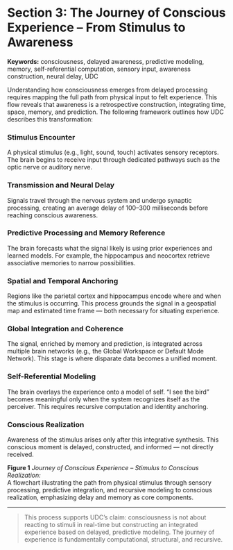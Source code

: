 
# Section 3: The Journey of Conscious Experience – From Stimulus to Awareness

**Keywords:** consciousness, delayed awareness, predictive modeling, memory, self-referential computation, sensory input, awareness construction, neural delay, UDC

Understanding how consciousness emerges from delayed processing requires mapping the full path from physical input to felt experience. This flow reveals that awareness is a retrospective construction, integrating time, space, memory, and prediction. The following framework outlines how UDC describes this transformation:

### Stimulus Encounter
A physical stimulus (e.g., light, sound, touch) activates sensory receptors. The brain begins to receive input through dedicated pathways such as the optic nerve or auditory nerve.

### Transmission and Neural Delay
Signals travel through the nervous system and undergo synaptic processing, creating an average delay of 100–300 milliseconds before reaching conscious awareness.

### Predictive Processing and Memory Reference
The brain forecasts what the signal likely is using prior experiences and learned models. For example, the hippocampus and neocortex retrieve associative memories to narrow possibilities.

### Spatial and Temporal Anchoring
Regions like the parietal cortex and hippocampus encode where and when the stimulus is occurring. This process grounds the signal in a geospatial map and estimated time frame — both necessary for situating experience.

### Global Integration and Coherence
The signal, enriched by memory and prediction, is integrated across multiple brain networks (e.g., the Global Workspace or Default Mode Network). This stage is where disparate data becomes a unified moment.

### Self-Referential Modeling
The brain overlays the experience onto a model of self. “I see the bird” becomes meaningful only when the system recognizes itself as the perceiver. This requires recursive computation and identity anchoring.

### Conscious Realization
Awareness of the stimulus arises only after this integrative synthesis. This conscious moment is delayed, constructed, and informed — not directly received.

**Figure 1** *Journey of Conscious Experience – Stimulus to Conscious Realization:*  
A flowchart illustrating the path from physical stimulus through sensory processing, predictive integration, and recursive modeling to conscious realization, emphasizing delay and memory as core components.

---

> This process supports UDC’s claim: consciousness is not about reacting to stimuli in real-time but constructing an integrated experience based on delayed, predictive modeling. The journey of experience is fundamentally computational, structural, and recursive.
